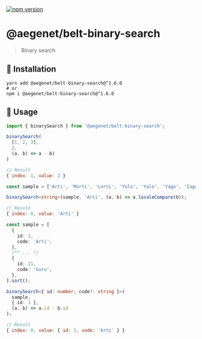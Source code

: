 [![npm version](https://img.shields.io/npm/v/@aegenet/belt-binary-search.svg)](https://www.npmjs.com/package/@aegenet/belt-binary-search)
<br>

# @aegenet/belt-binary-search

> Binary search

## 💾 Installation

```shell
yarn add @aegenet/belt-binary-search@^1.6.0
# or
npm i @aegenet/belt-binary-search@^1.6.0
```

## 📝 Usage

```typescript
import { binarySearch } from '@aegenet/belt-binary-search';

binarySearch(
  [1, 2, 3],
  2,
  (a, b) => a - b)
)
```
```javascript
// Result
{ index: 1, value: 2 }
```


```typescript
const sample = ['Arti', 'Morti', 'Lorti', 'Yolo', 'Yalo', 'Yago', 'Iago', 'Zorro', 'Nor', 'Aru', 'Guru'].sort();

binarySearch<string>(sample, 'Arti', (a, b) => a.localeCompare(b));
```
```javascript
// Result
{ index: 0, value: 'Arti' }
```


```typescript
const sample = [
  {
    id: 1,
    code: 'Arti',
  },
  /** ... */
  {
    id: 11,
    code: 'Guru',
  },
].sort();

binarySearch<{ id: number; code?: string }>(
  sample,
  { id: 1 },
  (a, b) => a.id - b.id
);
```
```javascript
// Result
{ index: 0, value: { id: 1, code: 'Arti' } }
```
